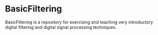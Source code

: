 # BasicFiltering
BasicFiltering is a repository for exercising and teaching very introductory digital filtering and digital signal processing techniques.
